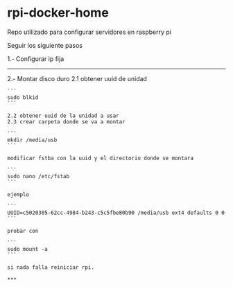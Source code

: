 # rpi-docker-home

Repo utilizado para configurar servidores en raspberry pi

Seguir los siguiente pasos

1.- Configurar ip fija
***
2.- Montar disco duro
    2.1 obtener uuid de unidad

    ```
    sudo blkid
    ```
    
    2.2 obtener uuid de la unidad a usar
    2.3 crear carpeta donde se va a montar

    ```
    mkdir /media/usb
    ```

    modificar fstba con la uuid y el directorio donde se montara

    ```
    sudo nano /etc/fstab
    ```

    ejemplo

    ```
    UUID=c5020305-62cc-4984-b243-c5c5fbe80b90 /media/usb ext4 defaults 0 0
    ```

    probar con 

    ```
    sudo mount -a
    ```

    si nada falla reiniciar rpi.

    ***

    





